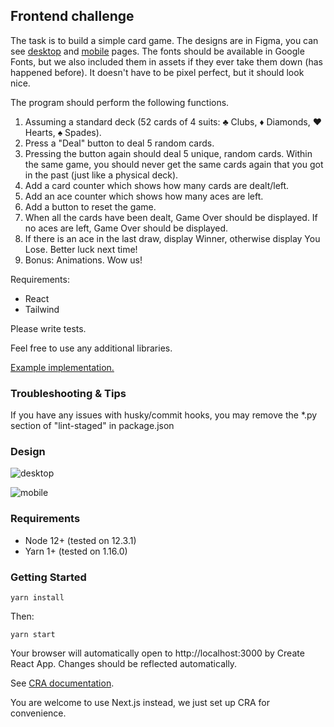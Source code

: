 ## Frontend challenge

The task is to build a simple card game. The designs are in Figma, you can see [desktop](https://www.figma.com/file/TQSDNvCd0WJFhYQuwtUS8c/Interview-Card-Game?node-id=0%3A1) and [mobile](https://www.figma.com/file/TQSDNvCd0WJFhYQuwtUS8c/Interview-Card-Game?node-id=2%3A352) pages. The fonts should be available in Google Fonts, but we also included them in assets if they ever take them down (has happened before). It doesn't have to be pixel perfect, but it should look nice.

The program should perform the following functions.

1. Assuming a standard deck (52 cards of 4 suits: ♣ Clubs, ♦ Diamonds, ♥ Hearts, ♠ Spades).
2. Press a "Deal" button to deal 5 random cards.
3. Pressing the button again should deal 5 unique, random cards. Within the same game, you should never get the same cards again that you got in the past (just like a physical deck).
4. Add a card counter which shows how many cards are dealt/left.
5. Add an ace counter which shows how many aces are left.
6. Add a button to reset the game.
7. When all the cards have been dealt, Game Over should be displayed. If no aces are left, Game Over should be displayed.
8. If there is an ace in the last draw, display Winner, otherwise display You Lose. Better luck next time!
9. Bonus: Animations. Wow us!

Requirements:

- React
- Tailwind

Please write tests.

Feel free to use any additional libraries.

[Example implementation.](https://drive.google.com/file/d/1uIYhG-74wrWs7YZx6Zz9Bdn3WSEtaIWY/view?usp=sharing)

### Troubleshooting & Tips

If you have any issues with husky/commit hooks, you may remove the \*.py section of "lint-staged" in package.json

### Design

![desktop](https://www.figma.com/file/TQSDNvCd0WJFhYQuwtUS8c/Interview-Card-Game?node-id=2%3A352)

![mobile](https://www.figma.com/file/TQSDNvCd0WJFhYQuwtUS8c/Interview-Card-Game?node-id=2%3A352)

### Requirements

- Node 12+ (tested on 12.3.1)
- Yarn 1+ (tested on 1.16.0)

### Getting Started

    yarn install

Then:

    yarn start

Your browser will automatically open to http://localhost:3000 by Create React App. Changes should be reflected automatically.

See [CRA documentation](https://facebook.github.io/create-react-app/).

You are welcome to use Next.js instead, we just set up CRA for convenience.
